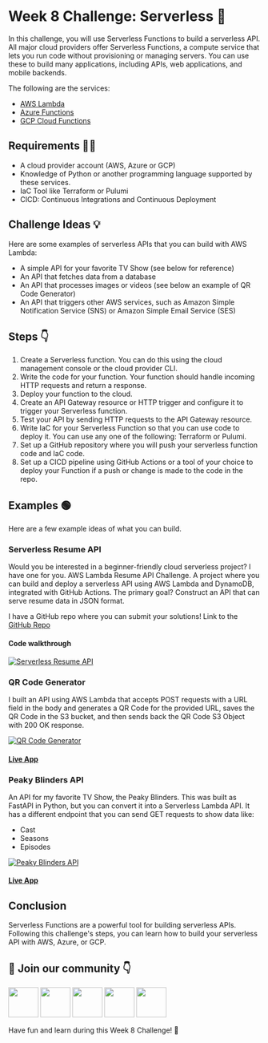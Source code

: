 # Week 8 Challenge: Serverless 🚀

In this challenge, you will use Serverless Functions to build a serverless API. All major cloud providers offer Serverless Functions, a compute service that lets you run code without provisioning or managing servers. You can use these to build many applications, including APIs, web applications, and mobile backends.

The following are the services:

- [AWS Lambda](https://aws.amazon.com/lambda/)
- [Azure Functions](https://azure.microsoft.com/en-in/products/functions#:~:text=Azure%20Functions%20is%20an%20event,highest%20level%20of%20hardware%20abstraction.)
- [GCP Cloud Functions](https://cloud.google.com/functions)

## Requirements 🙋‍♂️

- A cloud provider account (AWS, Azure or GCP)
- Knowledge of Python or another programming language supported by these services.
- IaC Tool like Terraform or Pulumi
- CICD: Continuous Integrations and Continuous Deployment

## Challenge Ideas 💡

Here are some examples of serverless APIs that you can build with AWS Lambda:

- A simple API for your favorite TV Show (see below for reference)
- An API that fetches data from a database
- An API that processes images or videos (see below an example of QR Code Generator)
- An API that triggers other AWS services, such as Amazon Simple Notification Service (SNS) or Amazon Simple Email Service (SES)

## Steps 👇

1. Create a Serverless function. You can do this using the cloud management console or the cloud provider CLI.
2. Write the code for your function. Your function should handle incoming HTTP requests and return a response.
3. Deploy your function to the cloud.
4. Create an API Gateway resource or HTTP trigger and configure it to trigger your Serverless function.
5. Test your API by sending HTTP requests to the API Gateway resource.
6. Write IaC for your Serverless Function so that you can use code to deploy it.
You can use any one of the following: Terraform or Pulumi.
7. Set up a GitHub repository where you will push your serverless function code and IaC code.
8. Set up a CICD pipeline using GitHub Actions or a tool of your choice to deploy your Function if a push or change is made to the code in the repo.

## Examples 🟢

Here are a few example ideas of what you can build.

### Serverless Resume API

Would you be interested in a beginner-friendly cloud serverless project? I have one for you.
AWS Lambda Resume API Challenge. A project where you can build and deploy a serverless API using AWS Lambda and DynamoDB, integrated with GitHub Actions. The primary goal? Construct an API that can serve resume data in JSON format.

I have a GitHub repo where you can submit your solutions!
Link to the [GitHub Repo](https://github.com/rishabkumar7/aws-resume-api)

#### Code walkthrough

[![Serverless Resume API](https://img.youtube.com/vi/-pKrT7Ix3G0/sddefault.jpg)](https://youtu.be/-pKrT7Ix3G0?si=tZ784UqtJdKpq6kH)

### QR Code Generator

I built an API using AWS Lambda that accepts POST requests with a URL field in the body and generates a QR Code for the provided URL, saves the QR Code in the S3 bucket, and then sends back the QR Code S3 Object with 200 OK response.

[![QR Code Generator](https://img.youtube.com/vi/j8QZwM3LFDM/sddefault.jpg)](https://youtu.be/j8QZwM3LFDM?si=Ue46RnlmYzaJsGMY)

#### [Live App](https://url2qr.rishab.cloud)

### Peaky Blinders API

An API for my favorite TV Show, the Peaky Blinders. This was built as FastAPI in Python, but you can convert it into a Serverless Lambda API. It has a different endpoint that you can send GET requests to show data like:

- Cast
- Seasons
- Episodes

[![Peaky Blinders API](https://img.youtube.com/vi/LVuxmQfqivA/sddefault.jpg)](https://youtu.be/LVuxmQfqivA?si=qaGv51-10CF8X8cN)

#### [Live App](https://peaky-blinders.calmsand-ff14fe59.eastus.azurecontainerapps.io/)

## Conclusion

Serverless Functions are a powerful tool for building serverless APIs. Following this challenge's steps, you can learn how to build your serverless API with AWS, Azure, or GCP.

## 🔗 Join our community 👇


<a href="https://discord.com/invite/FMtJ2bVRUE"><img src="https://img.icons8.com/color/2x/discord--v2.png" height="60px"></img></a>
<a href="https://github.com/TheCloudOpsCommunity"><img src="https://user-images.githubusercontent.com/91791257/235086411-9ec7aa5e-c095-44ce-b9e6-57b3bc3fead2.png" height="60px"></img></a>
<a href="https://twitter.com/thecloudopscomm"><img src="https://i.postimg.cc/pVqVTNJd/X-logo.png" height="60px"></img></a>
<a href="https://www.linkedin.com/company/thecloudopscomm/"><img src="https://img.icons8.com/fluency/2x/linkedin.png" height="60px"></img></a>
<a href="https://www.instagram.com/techtutorialswithpiyush/"><img src="https://user-images.githubusercontent.com/91791257/235086447-47658b7b-71fa-4baf-830a-3ba9b3a76a47.png" height="60px"></img></a>


Have fun and learn during this Week 8 Challenge! 🤗
